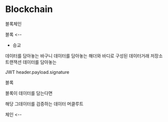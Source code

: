 # Blockchain

블록체인 

블록 <--

- 승교 

데이터를 담아놓는 바구니
데이터를 담아놓는 
해더와 바디로 구성된 데이터거래 저장소
트랜잭션 데이터를 담아놓는 

JWT 
header.payload.signature

블록 

블록이 데이터를 담는다면

해당 그데이터를 검증하는 데이터
머클루트 


체인 <--


